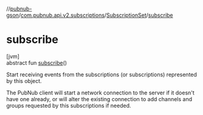 //[pubnub-gson](../../../index.md)/[com.pubnub.api.v2.subscriptions](../index.md)/[SubscriptionSet](index.md)/[subscribe](subscribe.md)

# subscribe

[jvm]\
abstract fun [subscribe](subscribe.md)()

Start receiving events from the subscriptions (or subscriptions) represented by this object.

The PubNub client will start a network connection to the server if it doesn't have one already, or will alter the existing connection to add channels and groups requested by this subscriptions if needed.
